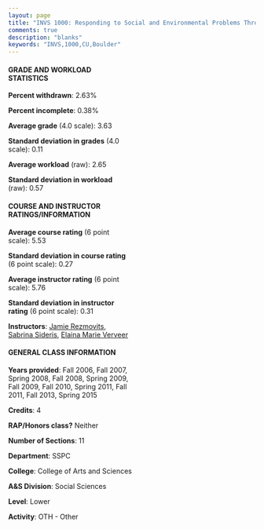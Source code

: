 ```yaml
---
layout: page
title: "INVS 1000: Responding to Social and Environmental Problems Through Service Learning Statistics"
comments: true
description: "blanks"
keywords: "INVS,1000,CU,Boulder"
---
```

<head>
<script src="https://ajax.googleapis.com/ajax/libs/jquery/2.1.3/jquery.min.js"></script>
<script src="https://dl.dropboxusercontent.com/s/pc42nxpaw1ea4o9/highcharts.js?dl=0"></script>
<!-- <script src="../assets/js/highcharts.js"></script> -->
<style type="text/css">@font-face {
	font-family: "Bebas Neue";
	src: url(https://www.filehosting.org/file/details/544349/BebasNeue Regular.otf) format("opentype");
	}
	h1.Bebas { 
		font-family: "Bebas Neue", Verdana, Tahoma;
	}
</style>
</head>
<body>
	<div id="container" style="float: right; width: 45%; height: 88%; margin-left: 2.5%; margin-right: 2.5%;"></div>
	<script language="JavaScript">
		$(document).ready(function() {
		var chart = {type: 'column'};
		var title = {text: 'Grade Distribution'};
		var xAxis = {categories: ['A','B','C','D','F'],crosshair: true};
		var yAxis = {min: 0,title: {text: 'Percentage'}};
		var tooltip = {headerFormat: '<center><b><span style="font-size:20px">{point.key}</span></b></center>',
		               pointFormat: '<td style="padding:0"><b>{point.y:.1f}%</b></td>',
		               footerFormat: '</table>',shared: true,useHTML: true};
		var plotOptions = {column: {pointPadding: 0.0,borderWidth: 0}};  
		var credits = {enabled: false};var series= [{name: 'Percent',data: [73.71,22.42,2.79,0.48,0.6,]}];
		var json = {};
		json.chart = chart;
		json.title = title;
		json.tooltip = tooltip;
		json.xAxis = xAxis;
		json.yAxis = yAxis;  
		json.series = series;
		json.plotOptions = plotOptions;  
		json.credits = credits;
		$('#container').highcharts(json);
	});
	</script>
</body>
			   
#### GRADE AND WORKLOAD STATISTICS

**Percent withdrawn**: 2.63%

**Percent incomplete**: 0.38%

**Average grade** (4.0 scale): 3.63

**Standard deviation in grades** (4.0 scale): 0.11

**Average workload** (raw): 2.65

**Standard deviation in workload** (raw): 0.57

#### COURSE AND INSTRUCTOR RATINGS/INFORMATION

**Average course rating** (6 point scale): 5.53

**Standard deviation in course rating** (6 point scale): 0.27

**Average instructor rating** (6 point scale): 5.76

**Standard deviation in instructor rating** (6 point scale): 0.31

**Instructors**: <a href='../../instructors/Jamie_Rezmovits'>Jamie Rezmovits</a>, <a href='../../instructors/Sabrina_Sideris'>Sabrina Sideris</a>, <a href='../../instructors/Elaina_Marie_Verveer'>Elaina Marie Verveer</a>

#### GENERAL CLASS INFORMATION

**Years provided**: Fall 2006, Fall 2007, Spring 2008, Fall 2008, Spring 2009, Fall 2009, Fall 2010, Spring 2011, Fall 2011, Fall 2013, Spring 2015

**Credits**: 4

**RAP/Honors class?** Neither

**Number of Sections**: 11

**Department**: SSPC

**College**: College of Arts and Sciences

**A&S Division**: Social Sciences

**Level**: Lower

**Activity**: OTH - Other
